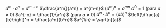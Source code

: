 $a^m \cdot a^n = a^{m+n}$
$\dfrac{a^m}{a^n} = a^{m-n}$
$(a^m)^n = a^{mn}$
$a^0 = 1$ (para $a \neq 0$)
$a^{-n} = \dfrac{1}{a^n}$ (para $a \neq 0$)
$a^n \cdot b^n = (ab)^n$
$\left(\dfrac{a}{b}\right)^n = \dfrac{a^n}{b^n}$
$a^{1/n} = \sqrt[n]{a}$